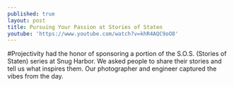 ```yaml
---
published: true
layout: post
title: Pursuing Your Passion at Stories of Staten
youtube: 'https://www.youtube.com/watch?v=khR4AQC9oO8'
---
```

#Projectivity had the honor of sponsoring a portion of the S.O.S. (Stories of Staten) series at Snug Harbor. We asked people to share their stories and tell us what inspires them. Our photographer and engineer captured the vibes from the day.
